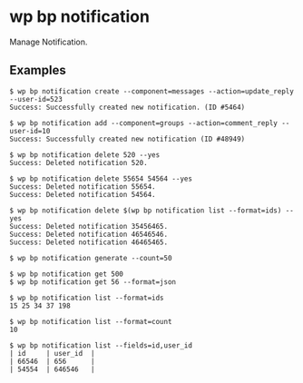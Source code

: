 #	wp bp notification

Manage Notification.

## Examples

	$ wp bp notification create --component=messages --action=update_reply --user-id=523
	Success: Successfully created new notification. (ID #5464)

	$ wp bp notification add --component=groups --action=comment_reply --user-id=10
	Success: Successfully created new notification (ID #48949)

	$ wp bp notification delete 520 --yes
	Success: Deleted notification 520.

	$ wp bp notification delete 55654 54564 --yes
	Success: Deleted notification 55654.
	Success: Deleted notification 54564.

	$ wp bp notification delete $(wp bp notification list --format=ids) --yes
	Success: Deleted notification 35456465.
	Success: Deleted notification 46546546.
	Success: Deleted notification 46465465.

	$ wp bp notification generate --count=50

	$ wp bp notification get 500
	$ wp bp notification get 56 --format=json

	$ wp bp notification list --format=ids
	15 25 34 37 198

	$ wp bp notification list --format=count
	10

	$ wp bp notification list --fields=id,user_id
	| id     | user_id  |
	| 66546  | 656      |
	| 54554  | 646546   |
